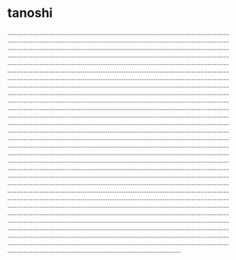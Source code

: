 # tanoshi

.............................................................................................................................................................................................................................................................................................................................................................................................................................................................................................................................................................................................................................................................................................................................................................................................................................................................................................................................................................................................................................................................................................................................................................................................................................................................................................................................................................................................................................................................................................................................................................................................................................................................................................................................................................................................................................................................................................................................................................................................................................................................................................................................................................................................................................................................................................................................................................................................................................................................................................................................................................................................................................................................................................................................................................................................................................................................................................................................................................................................................................................................................................................................................................................................................................................................................................................................................................................................................................................................................................................................................................................................................................................................................................................................................................................................................................................